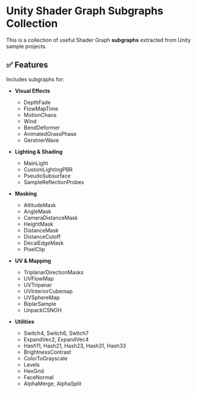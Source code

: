 # Unity Shader Graph Subgraphs Collection

This is a collection of useful Shader Graph **subgraphs** extracted from Unity sample projects.

## ✅ Features

Includes subgraphs for:

- **Visual Effects**
  - DepthFade
  - FlowMapTime
  - MotionChaos
  - Wind
  - BendDeformer
  - AnimatedGrassPhase
  - GerstnerWave

- **Lighting & Shading**
  - MainLight
  - CustomLightingPBR
  - PseudoSubsurface
  - SampleReflectionProbes

- **Masking**
  - AltitudeMask
  - AngleMask
  - CameraDistanceMask
  - HeightMask
  - DistanceMask
  - DistanceCutoff
  - DecalEdgeMask
  - PixelClip

- **UV & Mapping**
  - TriplanarDirectionMasks
  - UVFlowMap
  - UVTripanar
  - UVInteriorCubemap
  - UVSphereMap
  - BiplarSample
  - UnpackCSNOH

- **Utilities**
  - Switch4, Switch6, Switch7
  - ExpandVec2, ExpandVec4
  - Hash11, Hash21, Hash23, Hash31, Hash33
  - BrightnessContrast
  - ColorToGrayscale
  - Levels
  - HexGrid
  - FaceNormal
  - AlphaMerge, AlphaSplit
